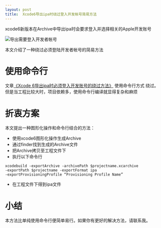 ```yaml
---
layout: post
title:  Xcode6导出ipa时绕过登入开发帐号简易方法
---
```


xcode6新版本在Archive中导出ipa时会要求登入并选择相关的Apple开发账号

![导出需要登入开发者帐号](http://blog.k-res.net/wp-content/uploads/2014/10/111-300x181.png)

本文介绍了一种绕过必须登陆开发者帐号的简易方法

# 使用命令行 #

文章[《Xcode 6导出ipa时必须登入开发账号的绕过方法》](http://blog.k-res.net/archives/1761.html) 使用命令行方式
绕过。但是当工程比较大时，项目依赖多，使用命令行编译就显得复杂和麻烦

# 折衷方案 #

本文提出一种图形化操作和命令行结合的方法：

- 使用xcode6图形化操作生成Archive
- 通过finder找到生成的Archive文件
- 把Archive拷贝至工程文件下
- 执行以下命令行

```
xcodebuild -exportArchive -archivePath $projectname.xcarchive  
-exportPath $projectname -exportFormat ipa   
-exportProvisioningProfile “Provisioning Profile Name”
```

- 在工程文件下得到ipa文件

# 小结 #

本方法比单纯使用命令行便简单易行。如果你有更好的解决方法，请联系我。

